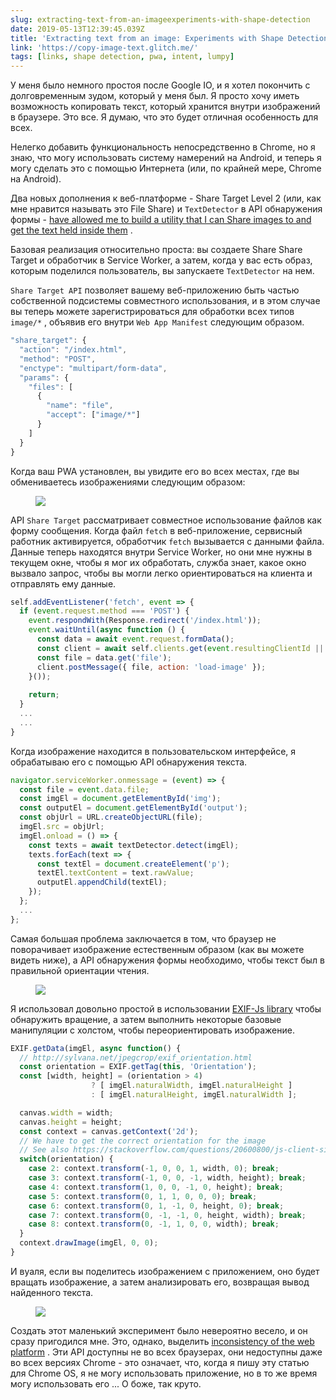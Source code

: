 ```yaml
---
slug: extracting-text-from-an-imageexperiments-with-shape-detection
date: 2019-05-13T12:39:45.039Z
title: 'Extracting text from an image: Experiments with Shape Detection'
link: 'https://copy-image-text.glitch.me/'
tags: [links, shape detection, pwa, intent, lumpy]
---
```

У меня было немного простоя после Google IO, и я хотел покончить с долговременным зудом, который у меня был. Я просто хочу иметь возможность копировать текст, который хранится внутри изображений в браузере. Это все. Я думаю, что это будет отличная особенность для всех.

Нелегко добавить функциональность непосредственно в Chrome, но я знаю, что могу использовать систему намерений на Android, и теперь я могу сделать это с помощью Интернета (или, по крайней мере, Chrome на Android).

Два новых дополнения к веб-платформе - Share Target Level 2 (или, как мне нравится называть это File Share) и `TextDetector` в API обнаружения формы - [have allowed me to build a utility that I can Share images to and get the text held inside them](https://copy-image-text.glitch.me/) .

Базовая реализация относительно проста: вы создаете Share Share Target и обработчик в Service Worker, а затем, когда у вас есть образ, которым поделился пользователь, вы запускаете `TextDetector` на нем.

`Share Target API` позволяет вашему веб-приложению быть частью собственной подсистемы совместного использования, и в этом случае вы теперь можете зарегистрироваться для обработки всех типов `image/*` , объявив его внутри `Web App Manifest` следующим образом.

```javascript
"share_target": {
  "action": "/index.html",
  "method": "POST",
  "enctype": "multipart/form-data",
  "params": {
    "files": [
      {
        "name": "file",
        "accept": ["image/*"]
      }
    ]
  }
}
```

Когда ваш PWA установлен, вы увидите его во всех местах, где вы обмениваетесь изображениями следующим образом:

<figure><img src="/images/2019-05-13-extracting-text-from-an-imageexperiments-with-shape-detection-0.jpeg"></figure>

API `Share Target` рассматривает совместное использование файлов как форму сообщения. Когда файл `fetch` в веб-приложение, сервисный работник активируется, обработчик `fetch` вызывается с данными файла. Данные теперь находятся внутри Service Worker, но они мне нужны в текущем окне, чтобы я мог их обработать, служба знает, какое окно вызвало запрос, чтобы вы могли легко ориентироваться на клиента и отправлять ему данные.

```javascript
self.addEventListener('fetch', event => {
  if (event.request.method === 'POST') {
    event.respondWith(Response.redirect('/index.html'));
    event.waitUntil(async function () {
      const data = await event.request.formData();
      const client = await self.clients.get(event.resultingClientId || event.clientId);
      const file = data.get('file');
      client.postMessage({ file, action: 'load-image' });
    }());
    
    return;
  }
  ...
  ...
}

```

Когда изображение находится в пользовательском интерфейсе, я обрабатываю его с помощью API обнаружения текста.

```javascript
navigator.serviceWorker.onmessage = (event) => {  
  const file = event.data.file;
  const imgEl = document.getElementById('img');
  const outputEl = document.getElementById('output');
  const objUrl = URL.createObjectURL(file);
  imgEl.src = objUrl;
  imgEl.onload = () => {
    const texts = await textDetector.detect(imgEl);
    texts.forEach(text => {
      const textEl = document.createElement('p');
      textEl.textContent = text.rawValue;
      outputEl.appendChild(textEl);
    });
  };
  ...
};
```

Самая большая проблема заключается в том, что браузер не поворачивает изображение естественным образом (как вы можете видеть ниже), а API обнаружения формы необходимо, чтобы текст был в правильной ориентации чтения.

<figure><img src="/images/2019-05-13-extracting-text-from-an-imageexperiments-with-shape-detection-1.jpeg"></figure>

Я использовал довольно простой в использовании [EXIF-Js library](https://github.com/exif-js/exif-js) чтобы обнаружить вращение, а затем выполнить некоторые базовые манипуляции с холстом, чтобы переориентировать изображение.

```javascript
EXIF.getData(imgEl, async function() {
  // http://sylvana.net/jpegcrop/exif_orientation.html
  const orientation = EXIF.getTag(this, 'Orientation');
  const [width, height] = (orientation > 4) 
                  ? [ imgEl.naturalWidth, imgEl.naturalHeight ]
                  : [ imgEl.naturalHeight, imgEl.naturalWidth ];

  canvas.width = width;
  canvas.height = height;
  const context = canvas.getContext('2d');
  // We have to get the correct orientation for the image
  // See also https://stackoverflow.com/questions/20600800/js-client-side-exif-orientation-rotate-and-mirror-jpeg-images
  switch(orientation) {
    case 2: context.transform(-1, 0, 0, 1, width, 0); break;
    case 3: context.transform(-1, 0, 0, -1, width, height); break;
    case 4: context.transform(1, 0, 0, -1, 0, height); break;
    case 5: context.transform(0, 1, 1, 0, 0, 0); break;
    case 6: context.transform(0, 1, -1, 0, height, 0); break;
    case 7: context.transform(0, -1, -1, 0, height, width); break;
    case 8: context.transform(0, -1, 1, 0, 0, width); break;
  }
  context.drawImage(imgEl, 0, 0);
}
```

И вуаля, если вы поделитесь изображением с приложением, оно будет вращать изображение, а затем анализировать его, возвращая вывод найденного текста.

<figure><img src="/images/2019-05-13-extracting-text-from-an-imageexperiments-with-shape-detection-2.jpeg"></figure>

Создать этот маленький эксперимент было невероятно весело, и он сразу пригодился мне. Это, однако, выделить [inconsistency of the web platform](/the-lumpy-web/) . Эти API доступны не во всех браузерах, они недоступны даже во всех версиях Chrome - это означает, что, когда я пишу эту статью для Chrome OS, я не могу использовать приложение, но в то же время могу использовать его ... О боже, так круто.

